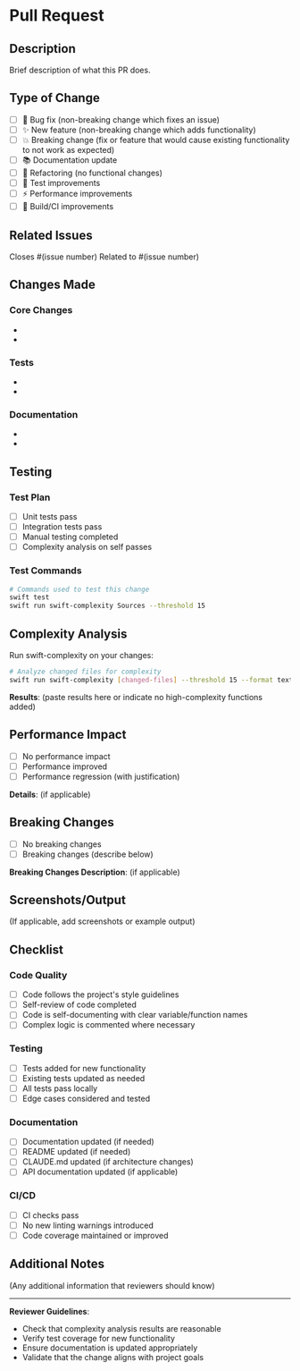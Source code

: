 # Pull Request

## Description

Brief description of what this PR does.

## Type of Change

- [ ] 🐛 Bug fix (non-breaking change which fixes an issue)
- [ ] ✨ New feature (non-breaking change which adds functionality)
- [ ] 💥 Breaking change (fix or feature that would cause existing functionality to not work as expected)
- [ ] 📚 Documentation update
- [ ] 🔧 Refactoring (no functional changes)
- [ ] 🧪 Test improvements
- [ ] ⚡ Performance improvements
- [ ] 🔨 Build/CI improvements

## Related Issues

Closes #(issue number)
Related to #(issue number)

## Changes Made

### Core Changes
- 
- 

### Tests
- 
- 

### Documentation
- 
- 

## Testing

### Test Plan
- [ ] Unit tests pass
- [ ] Integration tests pass
- [ ] Manual testing completed
- [ ] Complexity analysis on self passes

### Test Commands
```bash
# Commands used to test this change
swift test
swift run swift-complexity Sources --threshold 15
```

## Complexity Analysis

Run swift-complexity on your changes:
```bash
# Analyze changed files for complexity
swift run swift-complexity [changed-files] --threshold 15 --format text
```

**Results**: (paste results here or indicate no high-complexity functions added)

## Performance Impact

- [ ] No performance impact
- [ ] Performance improved
- [ ] Performance regression (with justification)

**Details**: (if applicable)

## Breaking Changes

- [ ] No breaking changes
- [ ] Breaking changes (describe below)

**Breaking Changes Description**: (if applicable)

## Screenshots/Output

(If applicable, add screenshots or example output)

## Checklist

### Code Quality
- [ ] Code follows the project's style guidelines
- [ ] Self-review of code completed
- [ ] Code is self-documenting with clear variable/function names
- [ ] Complex logic is commented where necessary

### Testing
- [ ] Tests added for new functionality
- [ ] Existing tests updated as needed
- [ ] All tests pass locally
- [ ] Edge cases considered and tested

### Documentation
- [ ] Documentation updated (if needed)
- [ ] README updated (if needed)
- [ ] CLAUDE.md updated (if architecture changes)
- [ ] API documentation updated (if applicable)

### CI/CD
- [ ] CI checks pass
- [ ] No new linting warnings introduced
- [ ] Code coverage maintained or improved

## Additional Notes

(Any additional information that reviewers should know)

---

**Reviewer Guidelines**:
- Check that complexity analysis results are reasonable
- Verify test coverage for new functionality
- Ensure documentation is updated appropriately
- Validate that the change aligns with project goals